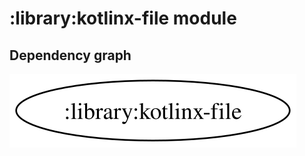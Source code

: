 # :library:kotlinx-file module
## Dependency graph
![Dependency graph](../../docs/images/graphs/dep_graph_library_kotlinx_file.svg)

